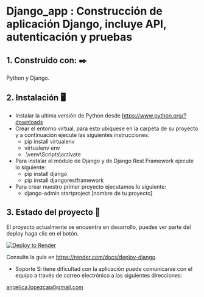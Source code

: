 # Django_app : Construcción de aplicación Django, incluye API, autenticación y pruebas

## 1. Construido con: ✒️
 Python y Django.

## 2. Instalación 🖥️
* Instalar la ultima versión de Python desde https://www.python.org/?downloads
* Crear el entorno virtual, para esto ubiquese en la carpeta de su proyecto y a continuación ejecute las siguientes instrucciones: 
  * pip install virtualenv
  * virtualenv env
  * .\venv\Scripts\activate
* Para instalar el módulo de Django y de Django Rest Framework ejecute lo siguiente:
  * pip install django
  * pip install djangorestframework
* Para crear nuestro primer proyecto ejecutamos lo siguiente:
  * django-admin startproject [nombre de tu proyecto]
  


## 3. Estado del proyecto 📝
El proyecto actualmente se encuentra en desarrollo, puedes ver parte del deploy haga clic en el botón.

[![Deploy to Render](https://render.com/images/deploy-to-render-button.svg)](https://djangorf-crud.onrender.com/api/project/)

Consulte la guía en https://render.com/docs/deploy-django.


 * Soporte
Si tiene dificultad con la aplicación puede comunicarse con el equipo a través de correo
electrónico a las siguientes direcciones:

angelica.lopezcap@gmail.com

